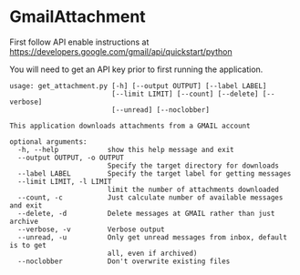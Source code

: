 # GmailAttachment


First follow API enable instructions at https://developers.google.com/gmail/api/quickstart/python

You will need to get an API key prior to first running the application.

```
usage: get_attachment.py [-h] [--output OUTPUT] [--label LABEL]
                         [--limit LIMIT] [--count] [--delete] [--verbose]
                         [--unread] [--noclobber]

This application downloads attachments from a GMAIL account

optional arguments:
  -h, --help            show this help message and exit
  --output OUTPUT, -o OUTPUT
                        Specify the target directory for downloads
  --label LABEL         Specify the target label for getting messages
  --limit LIMIT, -l LIMIT
                        limit the number of attachments downloaded
  --count, -c           Just calculate number of available messages and exit
  --delete, -d          Delete messages at GMAIL rather than just archive
  --verbose, -v         Verbose output
  --unread, -u          Only get unread messages from inbox, default is to get
                        all, even if archived)
  --noclobber           Don't overwrite existing files
```

